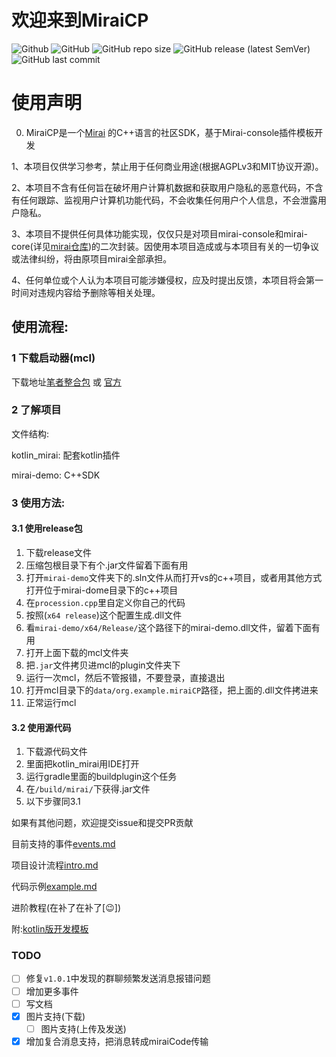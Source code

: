 # 欢迎来到MiraiCP
![Github](https://img.shields.io/badge/Author-Nambers-blue) ![GitHub](https://img.shields.io/github/license/Nambers/MiraiCP) ![GitHub repo size](https://img.shields.io/github/repo-size/Nambers/MiraiCP) ![GitHub release (latest SemVer)](https://img.shields.io/github/v/release/Nambers/MiraiCP) ![GitHub last commit](https://img.shields.io/github/last-commit/Nambers/MiraiCP)


# 使用声明

0. MiraiCP是一个[Mirai](https://github.com/mamoe/mirai) 的C++语言的社区SDK，基于Mirai-console插件模板开发

1、本项目仅供学习参考，禁止用于任何商业用途(根据AGPLv3和MIT协议开源)。

2、本项目不含有任何旨在破坏用户计算机数据和获取用户隐私的恶意代码，不含有任何跟踪、监视用户计算机功能代码，不会收集任何用户个人信息，不会泄露用户隐私。

3、本项目不提供任何具体功能实现，仅仅只是对项目mirai-console和mirai-core(详见[mirai仓库](https://github.com/mamoe/mirai))的二次封装。因使用本项目造成或与本项目有关的一切争议或法律纠纷，将由原项目mirai全部承担。

4、任何单位或个人认为本项目可能涉嫌侵权，应及时提出反馈，本项目将会第一时间对违规内容给予删除等相关处理。

## 使用流程:

### 1 下载启动器(mcl)
下载地址[笔者整合包](https://github.com/Nambers/MiraiEXE) 或 [官方](https://github.com/iTXTech/mirai-console-loader/)

### 2 了解项目

文件结构:

kotlin_mirai: 配套kotlin插件

mirai-demo: C++SDK

### 3 使用方法:

#### 3.1 使用release包
1. 下载release文件
2. 压缩包根目录下有个.jar文件留着下面有用
3. 打开`mirai-demo`文件夹下的.sln文件从而打开vs的c++项目，或者用其他方式打开位于mirai-dome目录下的c++项目
4. 在`procession.cpp`里自定义你自己的代码
5. 按照(`x64 release`)这个配置生成.dll文件
6. 看`mirai-demo/x64/Release/`这个路径下的mirai-demo.dll文件，留着下面有用
7. 打开上面下载的mcl文件夹
8. 把`.jar`文件拷贝进mcl的plugin文件夹下
9. 运行一次mcl，然后不管报错，不要登录，直接退出
10. 打开mcl目录下的`data/org.example.miraiCP`路径，把上面的.dll文件拷进来
11. 正常运行mcl
#### 3.2 使用源代码
1. 下载源代码文件
2. 里面把kotlin_mirai用IDE打开
3. 运行gradle里面的buildplugin这个任务
4. 在`/build/mirai/`下获得.jar文件
5. 以下步骤同3.1


如果有其他问题，欢迎提交issue和提交PR贡献

目前支持的事件[events.md](https://github.com/Nambers/MiraiCP/blob/master/doc/events.md)

项目设计流程[intro.md](https://github.com/Nambers/MiraiCP/blob/master/doc/intro.md)

代码示例[example.md](https://github.com/Nambers/MiraiCP/blob/master/doc/example.md)

进阶教程(在补了在补了[:wink:])

附:[kotlin版开发模板](https://github.com/Nambers/mirai_kotlin_example)

### TODO
- [ ] 修复`v1.0.1`中发现的群聊频繁发送消息报错问题
- [ ] 增加更多事件
- [ ] 写文档
- [x] 图片支持(下载)
  - [ ] 图片支持(上传及发送)
- [x] 增加复合消息支持，把消息转成miraiCode传输
